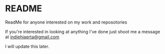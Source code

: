# README
ReadMe for anyone interested on my work and reposotories

If you're interested in looking at anything I've done just shoot me a message at indiehjaerta@gmail.com

I will update this later.
